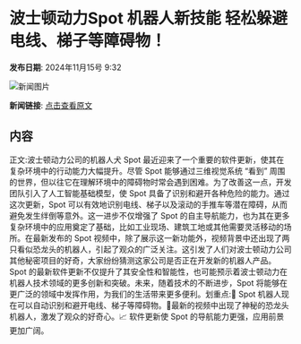 # 波士顿动力Spot 机器人新技能 轻松躲避电线、梯子等障碍物！

**发布日期**: 2024年11月15号 9:32

![新闻图片](https://upload.chinaz.com/2024/1115/6386725987159250489380969.png)

**新闻链接**: [点击查看原文](https://www.aibase.com/zh/news/13251)

## 内容

正文:波士顿动力公司的机器人犬 Spot 最近迎来了一个重要的软件更新，使其在复杂环境中的行动能力大幅提升。尽管 Spot 能够通过三维视觉系统 “看到” 周围的世界，但以往它在理解环境中的障碍物时常会遇到困难。为了改善这一点，开发团队引入了人工智能基础模型，使 Spot 具备了识别和避开各种危险的能力。通过这次更新，Spot 可以有效地识别电线、梯子以及滚动的手推车等潜在障碍，从而避免发生绊倒等意外。这一进步不仅增强了 Spot 的自主导航能力，也为其在更多复杂环境中的应用奠定了基础，比如工业现场、建筑工地或其他需要灵活移动的场所。在最新发布的 Spot 视频中，除了展示这一新功能外，视频背景中还出现了两只看似恐龙头的机器人，引起了观众的广泛关注。这引发了人们对波士顿动力公司其他秘密项目的好奇，大家纷纷猜测这家公司是否正在开发新的机器人产品。Spot 的最新软件更新不仅提升了其安全性和智能性，也可能预示着波士顿动力在机器人技术领域的更多创新和突破。未来，随着技术的不断进步，Spot 将能够在更广泛的领域中发挥作用，为我们的生活带来更多便利。划重点:🐶 Spot 机器人现在可以自动识别和避开电线、梯子等障碍物。🤖最新的视频中出现了神秘的恐龙头机器人，激发了观众的好奇心。📈 软件更新使 Spot 的导航能力更强，应用前景更加广阔。
